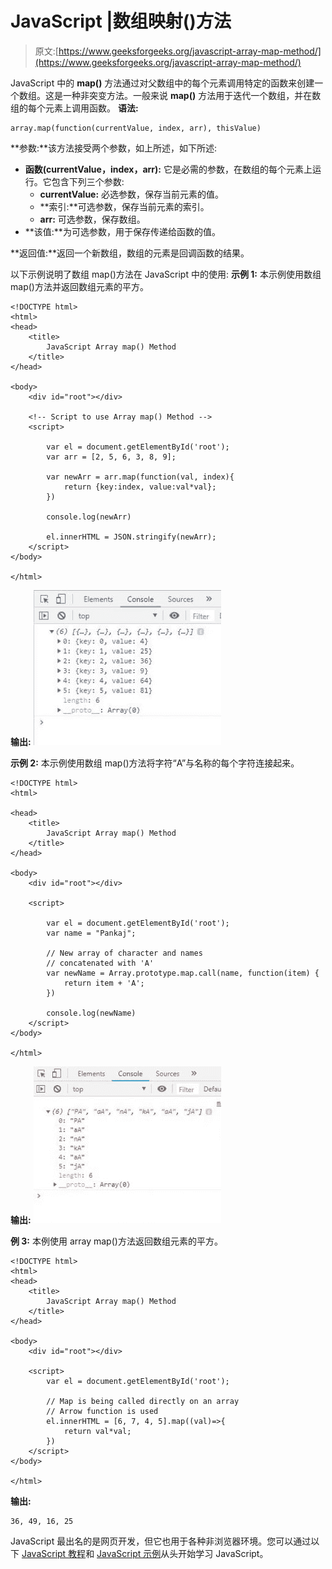 # JavaScript |数组映射()方法

> 原文:[https://www.geeksforgeeks.org/javascript-array-map-method/](https://www.geeksforgeeks.org/javascript-array-map-method/)

JavaScript 中的 **map()** 方法通过对父数组中的每个元素调用特定的函数来创建一个数组。这是一种非突变方法。一般来说 **map()** 方法用于迭代一个数组，并在数组的每个元素上调用函数。
**语法:**

```
array.map(function(currentValue, index, arr), thisValue)
```

**参数:**该方法接受两个参数，如上所述，如下所述:

*   **函数(currentValue，index，arr):** 它是必需的参数，在数组的每个元素上运行。它包含下列三个参数:
    *   **currentValue:** 必选参数，保存当前元素的值。
    *   **索引:**可选参数，保存当前元素的索引。
    *   **arr:** 可选参数，保存数组。
*   **该值:**为可选参数，用于保存传递给函数的值。

**返回值:**返回一个新数组，数组的元素是回调函数的结果。

以下示例说明了数组 map()方法在 JavaScript 中的使用:
**示例 1:** 本示例使用数组 map()方法并返回数组元素的平方。

```
<!DOCTYPE html>
<html>    
<head>
    <title>
        JavaScript Array map() Method
    </title>
</head>

<body>
    <div id="root"></div>

    <!-- Script to use Array map() Method -->
    <script>

        var el = document.getElementById('root');
        var arr = [2, 5, 6, 3, 8, 9];

        var newArr = arr.map(function(val, index){
            return {key:index, value:val*val};
        })

        console.log(newArr)

        el.innerHTML = JSON.stringify(newArr);
    </script>
</body>

</html>            
```

**输出:**
![](img/0dcbc0f2cda66e8e51dcfdf6a0333515.png)

**示例 2:** 本示例使用数组 map()方法将字符“A”与名称的每个字符连接起来。

```
<!DOCTYPE html>
<html>

<head>
    <title>
        JavaScript Array map() Method
    </title>
</head>

<body>
    <div id="root"></div>

    <script>

        var el = document.getElementById('root');
        var name = "Pankaj";

        // New array of character and names 
        // concatenated with 'A' 
        var newName = Array.prototype.map.call(name, function(item) {
            return item + 'A';
        })

        console.log(newName)
    </script>
</body>

</html>                    
```

**输出:**
![](img/d11a8cab2f68875c397dcc49222f40c8.png)

**例 3:** 本例使用 array map()方法返回数组元素的平方。

```
<!DOCTYPE html>
<html>
<head>
    <title>
        JavaScript Array map() Method
    </title>
</head>

<body>
    <div id="root"></div>

    <script>
        var el = document.getElementById('root');

        // Map is being called directly on an array
        // Arrow function is used
        el.innerHTML = [6, 7, 4, 5].map((val)=>{ 
            return val*val;
        })
    </script>
</body>

</html>
```

**输出:**

```
36, 49, 16, 25
```

JavaScript 最出名的是网页开发，但它也用于各种非浏览器环境。您可以通过以下 [JavaScript 教程](https://www.geeksforgeeks.org/javascript-tutorial/)和 [JavaScript 示例](https://www.geeksforgeeks.org/javascript-examples/)从头开始学习 JavaScript。
